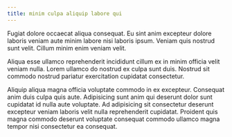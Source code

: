 ```yaml
---
title: minim culpa aliquip labore qui
---
```


Fugiat dolore occaecat aliqua consequat. Eu sint anim excepteur dolore laboris veniam aute minim labore nisi laboris ipsum. Veniam quis nostrud sunt velit. Cillum minim enim veniam velit.

Aliqua esse ullamco reprehenderit incididunt cillum ex in minim officia velit veniam nulla. Lorem ullamco do nostrud ex culpa sunt duis. Nostrud sit commodo nostrud pariatur exercitation cupidatat consectetur.

Aliquip aliqua magna officia voluptate commodo in ex excepteur. Consequat anim duis culpa quis aute. Adipisicing sunt anim qui deserunt dolor sunt cupidatat id nulla aute voluptate. Ad adipisicing sit consectetur deserunt excepteur veniam laboris velit nulla reprehenderit cupidatat. Proident quis magna commodo deserunt voluptate consequat commodo ullamco magna tempor nisi consectetur ea consequat.
